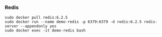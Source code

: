 ### Redis
```shell script
sudo docker pull redis:6.2.5
sudo docker run --name demo-redis -p 6379:6379 -d redis:6.2.5 redis-server --appendonly yes
sudo docker exec -it demo-redis bash
```